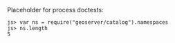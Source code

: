 Placeholder for process doctests:

    js> var ns = require("geoserver/catalog").namespaces
    js> ns.length
    5
